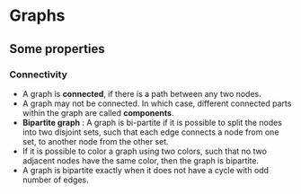 # Graphs
## Some properties
### Connectivity
* A graph is **connected**, if there is a path between any two nodes.
* A graph may not be connected. In which case, different connected parts within the graph are called **components**.
* **Bipartite graph** : A graph is bi-partite if it is possible to split the nodes into two disjoint sets, such that each edge connects a node from one set, to another node from the other set.
* If it is possible to color a graph using two colors, such that no two adjacent nodes have the same color, then the graph is bipartite.
* A graph is bipartite exactly when it does not have a cycle with odd number of edges. 
